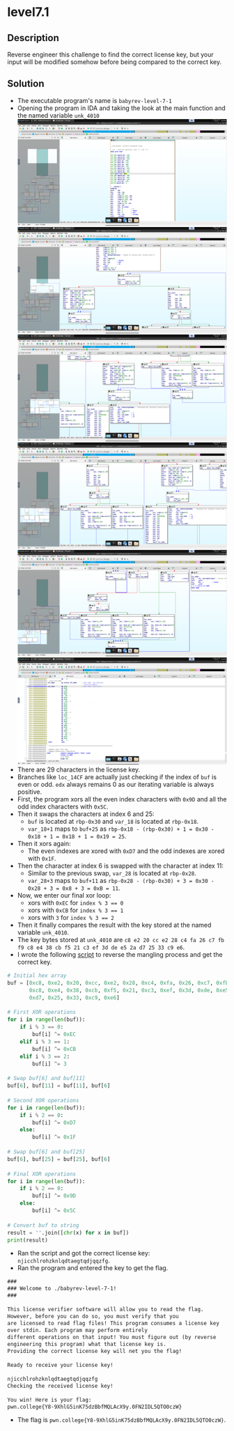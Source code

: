 # level7.1
## Description
Reverse engineer this challenge to find the correct license key, but your input will be modified somehow before being compared to the correct key.
## Solution
- The executable program's name is `babyrev-level-7-1`
- Opening the program in IDA and taking the look at the main function and the named variable `unk_4010` ![1](Screenshots/7-1_1.png) ![2](Screenshots/7-1_2.png) ![3](Screenshots/7-1_3.png) ![4](Screenshots/7-1_4.png) ![5](Screenshots/7-1_5.png) ![6](Screenshots/7-1_6.png)
- There are 29 characters in the license key.
- Branches like `loc_14CF` are actually just checking if the index of `buf` is even or odd. `edx` always remains 0 as our iterating variable is always positive.
- First, the program xors all the even index characters with `0x9D` and all the odd index characters with `0x5C`. 
- Then it swaps the characters at index 6 and 25:
  - `buf` is located at `rbp-0x30` and `var_18` is located at `rbp-0x18`.
  - `var_18+1` maps to `buf+25` as `rbp-0x18 - (rbp-0x30) + 1 = 0x30 - 0x18 + 1 = 0x18 + 1 = 0x19 = 25`.
- Then it xors again:
  - The even indexes are xored with `0xD7` and the odd indexes are xored with `0x1F`.
- Then the character at index 6 is swapped with the character at index 11:
  - Similar to the previous swap, `var_28` is located at `rbp-0x28`.
  - `var_28+3` maps to `buf+11` as `rbp-0x28 - (rbp-0x30) + 3 = 0x30 - 0x28 + 3 = 0x8 + 3 = 0xB = 11`.
- Now, we enter our final xor loop:
  - xors with `0xEC` for `index % 3 == 0`
  - xors with `0xCB` for `index % 3 == 1`
  - xors with `3` for `index % 3 == 2`
- Then it finally compares the result with the key stored at the named variable `unk_4010`.
- The key bytes stored at `unk_4010` are `c8 e2 20 cc e2 28 c4 fa 26 c7 fb f9 c8 e4 38 cb f5 21 c3 ef 3d de e5 2a d7 25 33 c9 e6`.
- I wrote the following [script](level7-1.py) to reverse the mangling process and get the correct key.
```python
# Initial hex array
buf = [0xc8, 0xe2, 0x20, 0xcc, 0xe2, 0x28, 0xc4, 0xfa, 0x26, 0xc7, 0xfb, 0xf9, 
       0xc8, 0xe4, 0x38, 0xcb, 0xf5, 0x21, 0xc3, 0xef, 0x3d, 0xde, 0xe5, 0x2a,
       0xd7, 0x25, 0x33, 0xc9, 0xe6]

# First XOR operations
for i in range(len(buf)):
    if i % 3 == 0:
        buf[i] ^= 0xEC
    elif i % 3 == 1:
        buf[i] ^= 0xCB
    elif i % 3 == 2:
        buf[i] ^= 3

# Swap buf[6] and buf[11]
buf[6], buf[11] = buf[11], buf[6]

# Second XOR operations
for i in range(len(buf)):
    if i % 2 == 0:
        buf[i] ^= 0xD7
    else:
        buf[i] ^= 0x1F

# Swap buf[6] and buf[25]
buf[6], buf[25] = buf[25], buf[6]

# Final XOR operations
for i in range(len(buf)):
    if i % 2 == 0:
        buf[i] ^= 0x9D
    else:
        buf[i] ^= 0x5C

# Convert buf to string
result = ''.join([chr(x) for x in buf])
print(result)
```
- Ran the script and got the correct license key: `njicchlrohzknlqdtaegtqdjqqzfg`.
- Ran the program and entered the key to get the flag.
```
###
### Welcome to ./babyrev-level-7-1!
###

This license verifier software will allow you to read the flag. However, before you can do so, you must verify that you
are licensed to read flag files! This program consumes a license key over stdin. Each program may perform entirely
different operations on that input! You must figure out (by reverse engineering this program) what that license key is.
Providing the correct license key will net you the flag!

Ready to receive your license key!

njicchlrohzknlqdtaegtqdjqqzfg
Checking the received license key!

You win! Here is your flag:
pwn.college{Y8-9XhlG5inK75dzBbfMQLAcX9y.0FN2IDL5QTO0czW}
```
- The flag is `pwn.college{Y8-9XhlG5inK75dzBbfMQLAcX9y.0FN2IDL5QTO0czW}`.